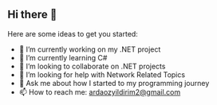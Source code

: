 ## Hi there 👋

Here are some ideas to get you started:

- 🔭 I’m currently working on my .NET project
- 🌱 I’m currently learning C#
- 👯 I’m looking to collaborate on .NET projects
- 🤔 I’m looking for help with Network Related Topics
- 💬 Ask me about how I started to my programming journey
- 📫 How to reach me: ardaozyildirim2@gmail.com
